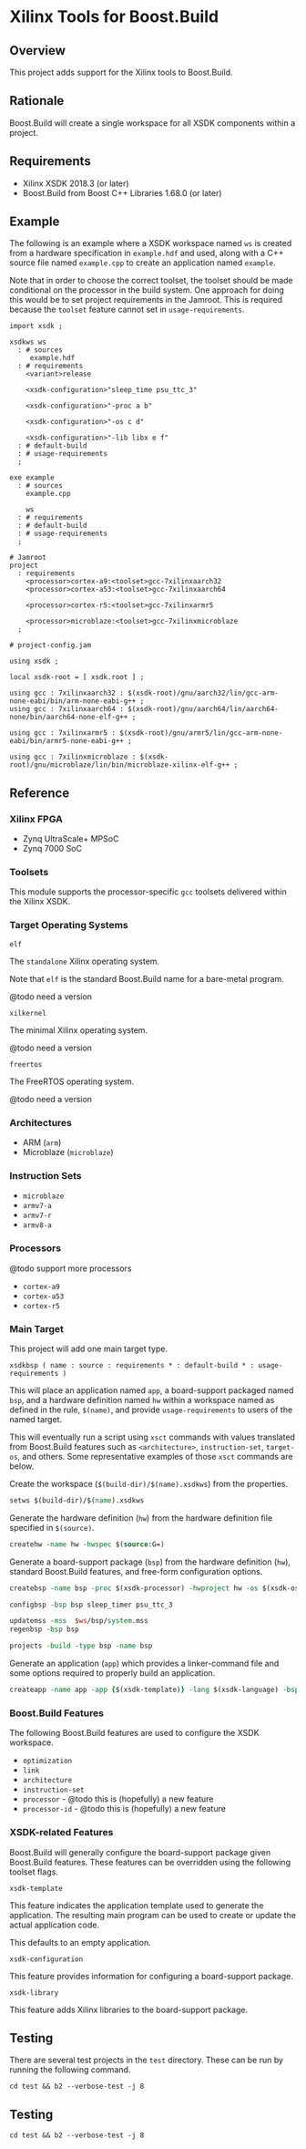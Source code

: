 # Xilinx Tools for Boost.Build

## Overview

This project adds support for the Xilinx tools to Boost.Build.

## Rationale

Boost.Build will create a single workspace for all XSDK components
within a project.

## Requirements

* Xilinx XSDK 2018.3 (or later)
* Boost.Build from Boost C++ Libraries 1.68.0 (or later)

## Example

The following is an example where a XSDK workspace named `ws` is
created from a hardware specification in `example.hdf` and used,
along with a C++ source file named `example.cpp` to create an
application named `example`.

Note that in order to choose the correct toolset, the toolset should
be made conditional on the processor in the build system.  One
approach for doing this would be to set project requirements in the
Jamroot.  This is required because the `toolset` feature cannot set
in `usage-requirements`.

```jam
import xsdk ;

xsdkws ws
  : # sources
     example.hdf
  : # requirements
    <variant>release

    <xsdk-configuration>"sleep_time psu_ttc_3"

    <xsdk-configuration>"-proc a b"

    <xsdk-configuration>"-os c d"

    <xsdk-configuration>"-lib libx e f"
  : # default-build
  : # usage-requirements
  ;

exe example
  : # sources
    example.cpp

    ws
  : # requirements
  : # default-build
  : # usage-requirements
  ;
```

```jam
# Jamroot
project
  : requirements
    <processor>cortex-a9:<toolset>gcc-7xilinxaarch32
    <processor>cortex-a53:<toolset>gcc-7xilinxaarch64

    <processor>cortex-r5:<toolset>gcc-7xilinxarmr5

    <processor>microblaze:<toolset>gcc-7xilinxmicroblaze
  ;
```

```jam
# project-config.jam

using xsdk ;

local xsdk-root = [ xsdk.root ] ;

using gcc : 7xilinxaarch32 : $(xsdk-root)/gnu/aarch32/lin/gcc-arm-none-eabi/bin/arm-none-eabi-g++ ;
using gcc : 7xilinxaarch64 : $(xsdk-root)/gnu/aarch64/lin/aarch64-none/bin/aarch64-none-elf-g++ ;

using gcc : 7xilinxarmr5 : $(xsdk-root)/gnu/armr5/lin/gcc-arm-none-eabi/bin/armr5-none-eabi-g++ ;

using gcc : 7xilinxmicroblaze : $(xsdk-root)/gnu/microblaze/lin/bin/microblaze-xilinx-elf-g++ ;
```

## Reference

### Xilinx FPGA

* Zynq UltraScale+ MPSoC
* Zynq 7000 SoC

### Toolsets

This module supports the processor-specific `gcc` toolsets delivered
within the Xilinx XSDK.

### Target Operating Systems

`elf`

   The `standalone` Xilinx operating system.

   Note that `elf` is the standard Boost.Build name for a bare-metal
   program.

   @todo need a version

`xilkernel`

   The minimal Xilinx operating system.

   @todo need a version

`freertos`

   The FreeRTOS operating system.

   @todo need a version

### Architectures

* ARM (`arm`)
* Microblaze (`microblaze`)

### Instruction Sets

* `microblaze`
* `armv7-a`
* `armv7-r`
* `armv8-a`

### Processors

@todo support more processors

* `cortex-a9`
* `cortex-a53`
* `cortex-r5`

### Main Target

This project will add one main target type.

`xsdkbsp ( name : source : requirements * : default-build * : usage-requirements )`

   This will place an application named `app`, a board-support
   packaged named `bsp`, and a hardware definition named `hw`
   within a workspace named as defined in the rule, `$(name)`, and
   provide `usage-requirements` to users of the named target.

   This will eventually run a script using `xsct` commands with
   values translated from Boost.Build features such as
   `<architecture>`, `instruction-set`, `target-os`, and
   others.  Some representative examples of those `xsct` commands
   are below.

   Create the workspace (`$(build-dir)/$(name).xsdkws`) from the properties.

   ```tcl
   setws $(build-dir)/$(name).xsdkws
   ```


   Generate the hardware definition (`hw`) from the hardware
   definition file specified in `$(source)`.

   ```tcl
   createhw -name hw -hwspec $(source:G=)
   ```

   Generate a board-support package (`bsp`) from the hardware
   definition (`hw`), standard Boost.Build features, and free-form
   configuration options.

   ```tcl
   createbsp -name bsp -proc $(xsdk-processor) -hwproject hw -os $(xsdk-os-name)

   configbsp -bsp bsp sleep_timer psu_ttc_3

   updatemss -mss  $ws/bsp/system.mss
   regenbsp -bsp bsp

   projects -build -type bsp -name bsp
   ```

   Generate an application (`app`) which provides a linker-command
   file and some options required to properly build an application.

   ```tcl
   createapp -name app -app {$(xsdk-template)} -lang $(xsdk-language) -bsp bsp -proc psu_$(xsdk-processor)_$(xsdk-processor-id) -hwproject hw -os $(xsdk-os-name)
   ```

### Boost.Build Features

The following Boost.Build features are used to configure the XSDK
workspace.

* `optimization`
* `link`
* `architecture`
* `instruction-set`
* `processor` - @todo this is (hopefully) a new feature
* `processor-id` - @todo this is (hopefully) a new feature

### XSDK-related Features

Boost.Build will generally configure the board-support package given
Boost.Build features.  These features can be overridden using the
following toolset flags.

`xsdk-template`

   This feature indicates the application template used to generate
   the application.  The resulting main program can be used to create
   or update the actual application code.

   This defaults to an empty application.

`xsdk-configuration`

   This feature provides information for configuring a board-support
   package.

`xsdk-library`

   This feature adds Xilinx libraries to the board-support package.

## Testing

There are several test projects in the `test` directory.  These can
be run by running the following command.

``` shell
cd test && b2 --verbose-test -j 8
```

## Testing

```shell
cd test && b2 --verbose-test -j 8
```
